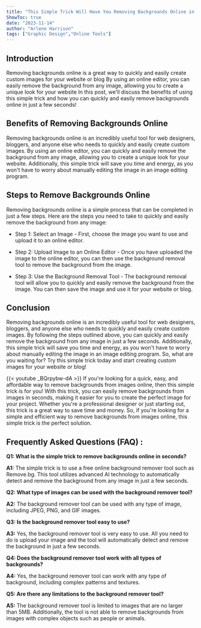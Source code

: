 ```yaml
---
title: "This Simple Trick Will Have You Removing Backgrounds Online in Seconds!"
ShowToc: true 
date: "2023-11-14"
author: "Arlene Harrison" 
tags: ["Graphic Design","Online Tools"]
---
```

## Introduction

Removing backgrounds online is a great way to quickly and easily create custom images for your website or blog By using an online editor, you can easily remove the background from any image, allowing you to create a unique look for your website In this post, we'll discuss the benefits of using this simple trick and how you can quickly and easily remove backgrounds online in just a few seconds!

## Benefits of Removing Backgrounds Online

Removing backgrounds online is an incredibly useful tool for web designers, bloggers, and anyone else who needs to quickly and easily create custom images. By using an online editor, you can quickly and easily remove the background from any image, allowing you to create a unique look for your website. Additionally, this simple trick will save you time and energy, as you won't have to worry about manually editing the image in an image editing program. 

## Steps to Remove Backgrounds Online

Removing backgrounds online is a simple process that can be completed in just a few steps. Here are the steps you need to take to quickly and easily remove the background from any image: 

- Step 1: Select an Image - First, choose the image you want to use and upload it to an online editor. 

- Step 2: Upload Image to an Online Editor - Once you have uploaded the image to the online editor, you can then use the background removal tool to remove the background from the image. 

- Step 3: Use the Background Removal Tool - The background removal tool will allow you to quickly and easily remove the background from the image. You can then save the image and use it for your website or blog. 

## Conclusion

Removing backgrounds online is an incredibly useful tool for web designers, bloggers, and anyone else who needs to quickly and easily create custom images. By following the steps outlined above, you can quickly and easily remove the background from any image in just a few seconds. Additionally, this simple trick will save you time and energy, as you won't have to worry about manually editing the image in an image editing program. So, what are you waiting for? Try this simple trick today and start creating custom images for your website or blog!

{{< youtube _BQrpybw-dA >}} 
If you're looking for a quick, easy, and affordable way to remove backgrounds from images online, then this simple trick is for you! With this trick, you can easily remove backgrounds from images in seconds, making it easier for you to create the perfect image for your project. Whether you're a professional designer or just starting out, this trick is a great way to save time and money. So, if you're looking for a simple and efficient way to remove backgrounds from images online, this simple trick is the perfect solution.

## Frequently Asked Questions (FAQ) :
**Q1: What is the simple trick to remove backgrounds online in seconds?**

**A1:** The simple trick is to use a free online background remover tool such as Remove.bg. This tool utilizes advanced AI technology to automatically detect and remove the background from any image in just a few seconds.

**Q2: What type of images can be used with the background remover tool?**

**A2:** The background remover tool can be used with any type of image, including JPEG, PNG, and GIF images. 

**Q3: Is the background remover tool easy to use?**

**A3:** Yes, the background remover tool is very easy to use. All you need to do is upload your image and the tool will automatically detect and remove the background in just a few seconds.

**Q4: Does the background remover tool work with all types of backgrounds?**

**A4:** Yes, the background remover tool can work with any type of background, including complex patterns and textures. 

**Q5: Are there any limitations to the background remover tool?**

**A5:** The background remover tool is limited to images that are no larger than 5MB. Additionally, the tool is not able to remove backgrounds from images with complex objects such as people or animals.



